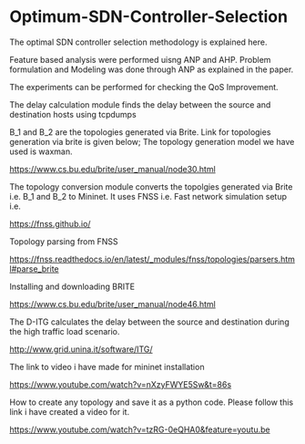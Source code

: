# Optimum-SDN-Controller-Selection

The optimal SDN controller selection methodology is explained here.


Feature based analysis were performed uisng ANP and AHP. Problem formulation and Modeling was done through ANP as explained in the paper.


The experiments can be performed for checking the QoS Improvement.


The delay calculation module finds the delay between the source and destination hosts using tcpdumps


B_1 and B_2 are the topologies generated via Brite. Link for topologies generation via brite is given below; The topology generation model we have used is waxman.

https://www.cs.bu.edu/brite/user_manual/node30.html


The topology conversion module converts the topolgies generated via Brite i.e. B_1 and B_2 to Mininet. It uses FNSS i.e. Fast network simulation setup i.e.

https://fnss.github.io/

Topology parsing from FNSS 

https://fnss.readthedocs.io/en/latest/_modules/fnss/topologies/parsers.html#parse_brite

Installing and downloading BRITE 

https://www.cs.bu.edu/brite/user_manual/node46.html

The D-ITG calculates the delay between the source and destination during the high traffic load scenario.

http://www.grid.unina.it/software/ITG/

The link to video i have made for mininet installation 

https://www.youtube.com/watch?v=nXzyFWYE5Sw&t=86s

How to create any topology and save it as a python code. Please follow this link i have created a video for it.

https://www.youtube.com/watch?v=tzRG-0eQHA0&feature=youtu.be
